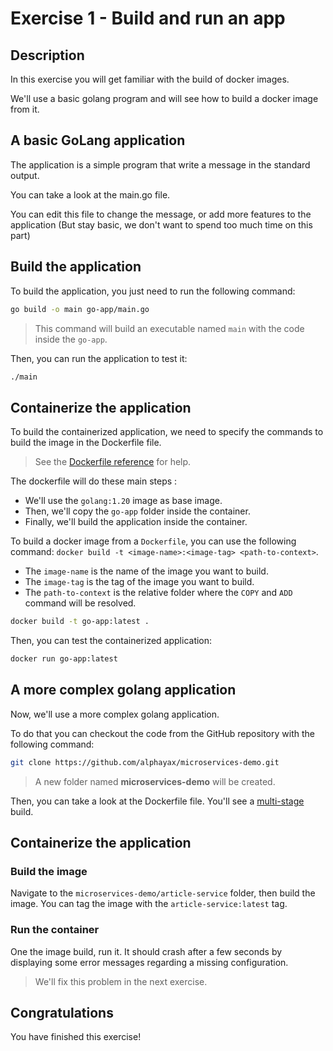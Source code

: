 # Exercise 1 - Build and run an app

<walkthrough-tutorial-duration duration="40.0"></walkthrough-tutorial-duration>

## Description

In this exercise you will get familiar with the build of docker images.

We'll use a basic golang program and will see how to build a docker image from it.

## A basic GoLang application

The application is a simple program that write a message in the standard output.

You can take a look at the <walkthrough-editor-open-file filePath="go-app/main.go">main.go</walkthrough-editor-open-file> file.

You can edit this file to change the message, or add more features to the application (But stay basic, we don't want to spend too much time on this part)

## Build the application

To build the application, you just need to run the following command:
```sh
go build -o main go-app/main.go
```

> This command will build an executable named `main` with the code inside the `go-app`.

Then, you can run the application to test it:
```sh
./main
```

## Containerize the application

To build the containerized application, we need to specify the commands to build the image in the 
<walkthrough-editor-open-file filePath="Dockerfile">Dockerfile</walkthrough-editor-open-file> file.

> See the [Dockerfile reference](https://docs.docker.com/engine/reference/builder/#dockerfile-reference) for help.

The dockerfile will do these main steps :
- We'll use the `golang:1.20` image as base image.
- Then, we'll copy the `go-app` folder inside the container.
- Finally, we'll build the application inside the container.

To build a docker image from a `Dockerfile`, you can use the following command: `docker build -t <image-name>:<image-tag> <path-to-context>`.
- The `image-name` is the name of the image you want to build.
- The `image-tag` is the tag of the image you want to build.
- The `path-to-context` is the relative folder where the `COPY` and `ADD` command will be resolved.

```sh
docker build -t go-app:latest .
```

Then, you can test the containerized application:
```sh
docker run go-app:latest
```


## A more complex golang application

Now, we'll use a more complex golang application.

To do that you can checkout the code from the GitHub repository with the following command:

```sh
git clone https://github.com/alphayax/microservices-demo.git
```

> A new folder named **microservices-demo** will be created.

Then, you can take a look at the <walkthrough-editor-open-file filePath="microservices-demo/article-service/Dockerfile">Dockerfile</walkthrough-editor-open-file> file.
You'll see a [multi-stage](https://docs.docker.com/build/building/multi-stage/) build.

## Containerize the application

### Build the image

Navigate to the `microservices-demo/article-service` folder, then build the image. You can tag the image with the `article-service:latest` tag.


### Run the container

One the image build, run it. It should crash after a few seconds by displaying some error messages regarding a missing configuration.

> We'll fix this problem in the next exercise.

## Congratulations

You have finished this exercise!

<walkthrough-conclusion-trophy></walkthrough-conclusion-trophy>
